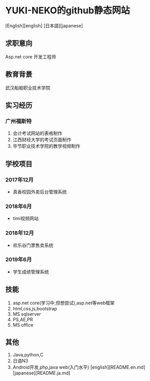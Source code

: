 # YUKI-NEKO的github静态网站
[English][english]
[日本語][japanese]
## 求职意向
Asp.net core 开发工程师

## 教育背景
武汉船舶职业技术学院

## 实习经历
### 广州福斯特
1. 会计考试网站的表格制作
2. 江西财经大学的考试页面制作
3. 毕节职业技术学院的教学视频制作

## 学校项目
### 2017年12月
- 真香校园外卖后台管理系统
### 2018年6月
- timi视频网站
### 2018年12月
- 欢乐谷门票售卖系统
### 2019年6月
- 学生成绩管理系统

## 技能
1. asp.net core(学习中,但想尝试),asp.net等web框架
2. html,css,js,bootstrap
3. MS sqlserver
4. PS,AE,PR
5. MS office
   
## 其他
1. Java,python,C
2. 日语N3
3. Android开发,php,java web(入门水平)
[english][README.en.md]
[japanese][README.ja.md]